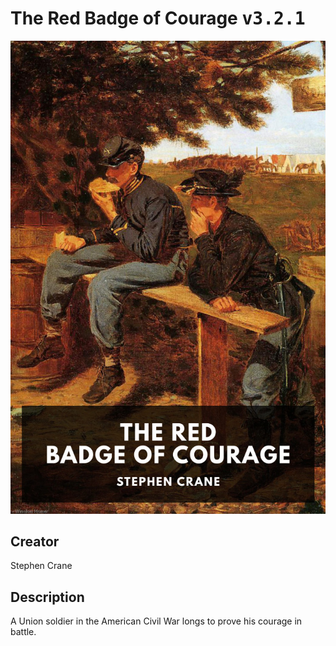 
# The Red Badge of Courage <kbd>v3.2.1</kbd>

<center>
  <img src="./cover-1024.jpg"/>
</center>

## Creator
Stephen Crane

## Description
A Union soldier in the American Civil War longs to prove his courage in battle.
